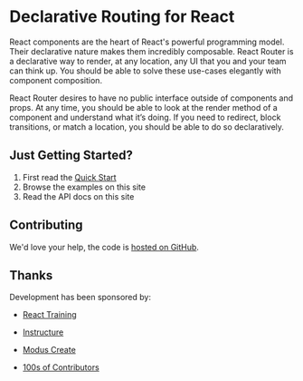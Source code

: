 # Declarative Routing for React

React components are the heart of React's powerful programming model.
Their declarative nature makes them incredibly composable. React Router
is a declarative way to render, at any location, any UI that you and your
team can think up. You should be able to solve these use-cases elegantly
with component composition.

React Router desires to have no public interface outside of components
and props. At any time, you should be able to look at the render method
of a component and understand what it’s doing.  If you need to redirect,
block transitions, or match a location, you should be able to do so
declaratively.

## Just Getting Started?

1. First read the [Quick Start](quick-start)
2. Browse the examples on this site
3. Read the API docs on this site

## Contributing

We'd love your help, the code is [hosted on GitHub](https://github.com/reactjs/react-router).

## Thanks

Development has been sponsored by:

- [React Training][react-training]
- [Instructure][instructure]
- [Modus Create][modus-create]
- [100s of Contributors][contributors]


  [react-training]:https://reactjs-training.com
  [instructure]:https://instructure.com
  [modus-create]:https://modus-create.com
  [contributors]:https://github.com/reactjs/react-router/graphs/contributors
